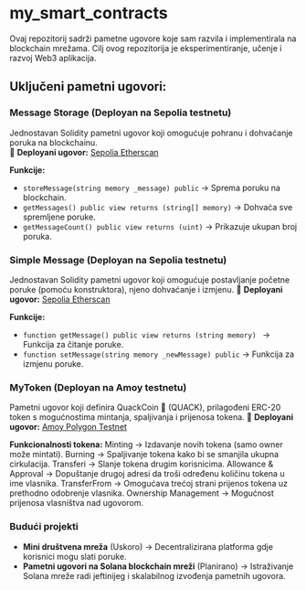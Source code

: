 # my_smart_contracts

Ovaj repozitorij sadrži pametne ugovore koje sam razvila i implementirala na blockchain mrežama. Cilj ovog repozitorija je eksperimentiranje, učenje i razvoj Web3 aplikacija.

## Uključeni pametni ugovori:
### **Message Storage** (Deployan na Sepolia testnetu)
Jednostavan Solidity pametni ugovor koji omogućuje pohranu i dohvaćanje poruka na blockchainu.  
🔗 **Deployani ugovor:** [Sepolia Etherscan](https://sepolia.etherscan.io/address/0x784ed7c8e159ea7bd60651f646a631b6cc84a0d8)  

**Funkcije:**
- `storeMessage(string memory _message) public` → Sprema poruku na blockchain.
- `getMessages() public view returns (string[] memory)` → Dohvaća sve spremljene poruke.
- `getMessageCount() public view returns (uint)` → Prikazuje ukupan broj poruka.

### **Simple Message** (Deployan na Sepolia testnetu)
Jednostavan Solidity pametni ugovor koji omogućuje postavljanje početne poruke (pomoću konstruktora), njeno dohvaćanje i izmjenu. 
🔗 **Deployani ugovor:** [Sepolia Etherscan](https://sepolia.etherscan.io/address/0x3d2a7859178303e7420e18b03bedf2d1582e1b2c)

**Funkcije:**
- `function getMessage() public view returns (string memory) ` → Funkcija za čitanje poruke.
- `function setMessage(string memory _newMessage) public` → Funkcija za izmjenu poruke.

### **MyToken** (Deployan na Amoy testnetu)
Pametni ugovor koji definira QuackCoin 🦆 (QUACK), prilagođeni ERC-20 token s mogućnostima mintanja, spaljivanja i prijenosa tokena.
🔗 **Deployani ugovor:** [Amoy Polygon Testnet](https://amoy.polygonscan.com/address/0x784ed7c8e159ea7bd60651f646a631b6cc84a0d8#readContract)

**Funkcionalnosti tokena:**
Minting → Izdavanje novih tokena (samo owner može mintati).
Burning → Spaljivanje tokena kako bi se smanjila ukupna cirkulacija.
Transferi → Slanje tokena drugim korisnicima.
Allowance & Approval → Dopuštanje drugoj adresi da troši određenu količinu tokena u ime vlasnika.
TransferFrom → Omogućava trećoj strani prijenos tokena uz prethodno odobrenje vlasnika.
Ownership Management → Mogućnost prijenosa vlasništva nad ugovorom.

### **Budući projekti**
- **Mini društvena mreža** (Uskoro) → Decentralizirana platforma gdje korisnici mogu slati poruke.
- **Pametni ugovori na Solana blockchain mreži** (Planirano) → Istraživanje Solana mreže radi jeftinijeg i skalabilnog izvođenja pametnih ugovora.
